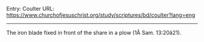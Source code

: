 Entry: Coulter
URL: https://www.churchofjesuschrist.org/study/scriptures/bd/coulter?lang=eng

---

The iron blade fixed in front of the share in a plow (1Â Sam. 13:20â21).
